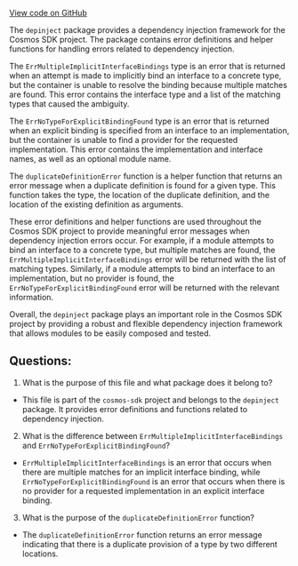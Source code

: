 [View code on GitHub](https://github.com/cosmos/cosmos-sdk.git/depinject/errors.go)

The `depinject` package provides a dependency injection framework for the Cosmos SDK project. The package contains error definitions and helper functions for handling errors related to dependency injection.

The `ErrMultipleImplicitInterfaceBindings` type is an error that is returned when an attempt is made to implicitly bind an interface to a concrete type, but the container is unable to resolve the binding because multiple matches are found. This error contains the interface type and a list of the matching types that caused the ambiguity.

The `ErrNoTypeForExplicitBindingFound` type is an error that is returned when an explicit binding is specified from an interface to an implementation, but the container is unable to find a provider for the requested implementation. This error contains the implementation and interface names, as well as an optional module name.

The `duplicateDefinitionError` function is a helper function that returns an error message when a duplicate definition is found for a given type. This function takes the type, the location of the duplicate definition, and the location of the existing definition as arguments.

These error definitions and helper functions are used throughout the Cosmos SDK project to provide meaningful error messages when dependency injection errors occur. For example, if a module attempts to bind an interface to a concrete type, but multiple matches are found, the `ErrMultipleImplicitInterfaceBindings` error will be returned with the list of matching types. Similarly, if a module attempts to bind an interface to an implementation, but no provider is found, the `ErrNoTypeForExplicitBindingFound` error will be returned with the relevant information.

Overall, the `depinject` package plays an important role in the Cosmos SDK project by providing a robust and flexible dependency injection framework that allows modules to be easily composed and tested.
## Questions: 
 1. What is the purpose of this file and what package does it belong to?
- This file is part of the `cosmos-sdk` project and belongs to the `depinject` package. It provides error definitions and functions related to dependency injection.

2. What is the difference between `ErrMultipleImplicitInterfaceBindings` and `ErrNoTypeForExplicitBindingFound`?
- `ErrMultipleImplicitInterfaceBindings` is an error that occurs when there are multiple matches for an implicit interface binding, while `ErrNoTypeForExplicitBindingFound` is an error that occurs when there is no provider for a requested implementation in an explicit interface binding.

3. What is the purpose of the `duplicateDefinitionError` function?
- The `duplicateDefinitionError` function returns an error message indicating that there is a duplicate provision of a type by two different locations.